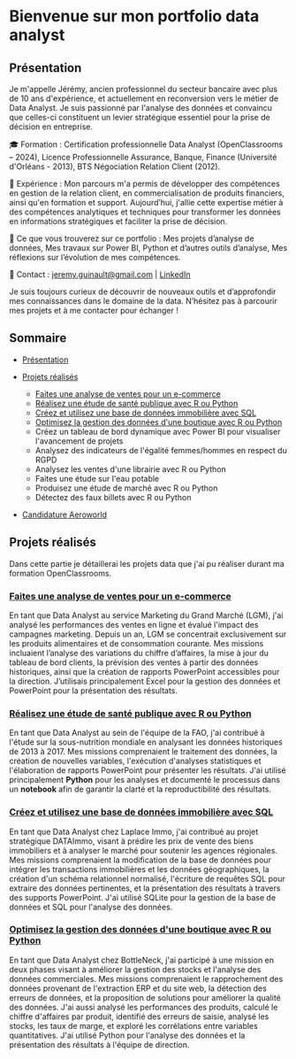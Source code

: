 # Bienvenue sur mon portfolio data analyst

## Présentation

Je m'appelle Jérémy, ancien professionnel du secteur bancaire avec plus de 10 ans d'expérience, et actuellement en reconversion vers le métier de Data Analyst. Je suis passionné par l'analyse des données et convaincu que celles-ci constituent un levier stratégique essentiel pour la prise de décision en entreprise.

🎓 Formation : Certification professionnelle Data Analyst (OpenClassrooms – 2024), Licence Professionnelle Assurance, Banque, Finance (Université d'Orléans - 2013), BTS Négociation Relation Client (2012).

💼 Expérience : Mon parcours m'a permis de développer des compétences en gestion de la relation client, en commercialisation de produits financiers, ainsi qu'en formation et support. Aujourd’hui, j'allie cette expertise métier à des compétences analytiques et techniques pour transformer les données en informations stratégiques et faciliter la prise de décision.

🚀 Ce que vous trouverez sur ce portfolio :
Mes projets d’analyse de données,
Mes travaux sur Power BI, Python et d’autres outils d’analyse,
Mes réflexions sur l’évolution de mes compétences.

📩 Contact : jeremy.guinault@gmail.com | [LinkedIn](https://www.linkedin.com/in/jeremy-guinault-384360114/)

Je suis toujours curieux de découvrir de nouveaux outils et d’approfondir mes connaissances dans le domaine de la data. N’hésitez pas à parcourir mes projets et à me contacter pour échanger !

## Sommaire

* [Présentation](https://github.com/Jeremygnlt/portfolio-data-analyst/tree/main?tab=readme-ov-file#pr%C3%A9sentation) 

* [Projets réalisés](https://github.com/Jeremygnlt/portfolio-data-analyst/tree/main?tab=readme-ov-file#projets-r%C3%A9alis%C3%A9s)
  * [Faites une analyse de ventes pour un e-commerce](https://github.com/Jeremygnlt/portfolio-data-analyst/blob/main/README.md#faites-une-analyse-de-ventes-pour-un-e-commerce)
  * [Réalisez une étude de santé publique avec R ou Python](https://github.com/Jeremygnlt/portfolio-data-analyst/tree/main?tab=readme-ov-file#r%C3%A9alisez-une-%C3%A9tude-de-sant%C3%A9-publique-avec-r-ou-python)
  * [Créez et utilisez une base de données immobilière avec SQL](https://github.com/Jeremygnlt/portfolio-data-analyst/blob/main/README.md#cr%C3%A9ez-et-utilisez-une-base-de-donn%C3%A9es-immobili%C3%A8re-avec-sql)
  * [Optimisez la gestion des données d'une boutique avec R ou Python](https://github.com/Jeremygnlt/portfolio-data-analyst/blob/main/README.md#optimisez-la-gestion-des-donn%C3%A9es-dune-boutique-avec-r-ou-python)
  * Créez un tableau de bord dynamique avec Power BI pour visualiser l'avancement de projets
  * Analysez des indicateurs de l'égalité femmes/hommes en respect du RGPD
  * Analysez les ventes d'une librairie avec R ou Python
  * Faites une étude sur l'eau potable
  * Produisez une étude de marché avec R ou Python
  * Détectez des faux billets avec R ou Python
  

* [Candidature Aeroworld](https://github.com/Jeremygnlt/portfolio-data-analyst/tree/main/Candidature%20Aeroworld)

## Projets réalisés
Dans cette partie je détaillerai les projets data que j'ai pu réaliser durant ma formation OpenClassrooms.

### [Faites une analyse de ventes pour un e-commerce](https://github.com/Jeremygnlt/portfolio-data-analyst/tree/main/Faites%20une%20analyse%20de%20ventes%20pour%20un%20e-commerce)
En tant que Data Analyst au service Marketing du Grand Marché (LGM), j'ai analysé les performances des ventes en ligne et évalué l'impact des campagnes marketing. Depuis un an, LGM se concentrait exclusivement sur les produits alimentaires et de consommation courante. Mes missions incluaient l’analyse des variations du chiffre d’affaires, la mise à jour du tableau de bord clients, la prévision des ventes à partir des données historiques, ainsi que la création de rapports PowerPoint accessibles pour la direction. J’utilisais principalement Excel pour la gestion des données et PowerPoint pour la présentation des résultats.

### [Réalisez une étude de santé publique avec R ou Python](https://github.com/Jeremygnlt/portfolio-data-analyst/tree/main/R%C3%A9alisez%20une%20%C3%A9tude%20de%20sant%C3%A9%20publique%20avec%20R%20ou%20Python)
En tant que Data Analyst au sein de l'équipe de la FAO, j'ai contribué à l'étude sur la sous-nutrition mondiale en analysant les données historiques de 2013 à 2017. Mes missions comprenaient le traitement des données, la création de nouvelles variables, l'exécution d'analyses statistiques et l'élaboration de rapports PowerPoint pour présenter les résultats. J'ai utilisé principalement **Python** pour les analyses et documenté le processus dans un **notebook** afin de garantir la clarté et la reproductibilité des résultats.

### [Créez et utilisez une base de données immobilière avec SQL](https://github.com/Jeremygnlt/portfolio-data-analyst/tree/main/Cr%C3%A9ez%20et%20utilisez%20une%20base%20de%20donn%C3%A9es%20immobili%C3%A8re%20avec%20SQL)
En tant que Data Analyst chez Laplace Immo, j'ai contribué au projet stratégique DATAImmo, visant à prédire les prix de vente des biens immobiliers et à analyser le marché pour soutenir les agences régionales. Mes missions comprenaient la modification de la base de données pour intégrer les transactions immobilières et les données géographiques, la création d'un schéma relationnel normalisé, l'écriture de requêtes SQL pour extraire des données pertinentes, et la présentation des résultats à travers des supports PowerPoint. J'ai utilisé SQLite pour la gestion de la base de données et SQL pour l'analyse des données.

### [Optimisez la gestion des données d'une boutique avec R ou Python](https://github.com/Jeremygnlt/portfolio-data-analyst/tree/main/Optimisez%20la%20gestion%20des%20donn%C3%A9es%20d'une%20boutique%20avec%20R%20ou%20Python)
En tant que Data Analyst chez BottleNeck, j'ai participé à une mission en deux phases visant à améliorer la gestion des stocks et l'analyse des données commerciales. Mes missions comprenaient le rapprochement des données provenant de l'extraction ERP et du site web, la détection des erreurs de données, et la proposition de solutions pour améliorer la qualité des données. J'ai aussi analysé les performances des produits, calculé le chiffre d'affaires par produit, identifié des erreurs de saisie, analysé les stocks, les taux de marge, et exploré les corrélations entre variables quantitatives. J'ai utilisé Python pour l'analyse des données et la présentation des résultats à l'équipe de direction.

